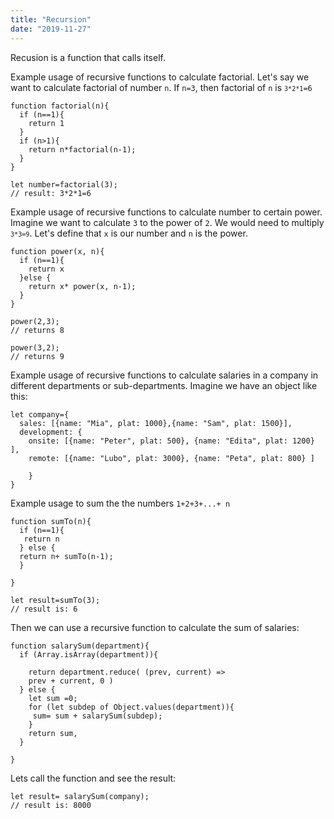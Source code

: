 ```yaml
---
title: "Recursion"
date: "2019-11-27"
---
```



Recusion is a function that calls itself.

Example usage of recursive functions to calculate factorial. Let's say we want to calculate factorial of number <code>n</code>. If <code>n=3</code>, then factorial of <code>n</code> is <code>```3*2*1```=6</code>
```
function factorial(n){
  if (n==1){
    return 1
  }
  if (n>1){
    return n*factorial(n-1);
  }
}

let number=factorial(3);
// result: 3*2*1=6
```

Example usage of recursive functions to calculate number to certain power. Imagine we want to calculate <code>3</code> to the power of <code>2</code>. We would need to multiply <code>```3*3=9```</code>. Let's define that <code>x</code> is our number and <code>n</code> is the power.
```
function power(x, n){
  if (n==1){
    return x
  }else {
    return x* power(x, n-1);
  }
}

power(2,3);
// returns 8

power(3,2);
// returns 9
```

Example usage of recursive functions to calculate salaries in a company in different departments or sub-departments. Imagine we have an object like this:
```
let company={ 
  sales: [{name: "Mia", plat: 1000},{name: "Sam", plat: 1500}], 
  development: {
    onsite: [{name: "Peter", plat: 500}, {name: "Edita", plat: 1200} ],
    remote: [{name: "Lubo", plat: 3000}, {name: "Peta", plat: 800} ]

    }
}
```

Example usage to sum the the numbers <code>1+2+3+...+ n</code>
```
function sumTo(n){
  if (n==1){
   return n
  } else {
  return n+ sumTo(n-1);
  }

}

let result=sumTo(3);
// result is: 6
```

Then we can use a recursive function to calculate the sum of salaries:
```
function salarySum(department){
  if (Array.isArray(department)){

    return department.reduce( (prev, current) => 
    prev + current, 0 )
  } else {
    let sum =0;
    for (let subdep of Object.values(department)){
     sum= sum + salarySum(subdep);
    }
    return sum,
  }

}
```

Lets call the function and see the result:
```
let result= salarySum(company);
// result is: 8000
```